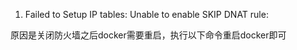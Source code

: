 1.  Failed to Setup IP tables: Unable to enable SKIP DNAT rule:

原因是关闭防火墙之后docker需要重启，执行以下命令重启docker即可